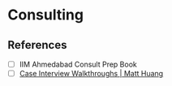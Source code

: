 # Consulting

## References

- [ ] IIM Ahmedabad Consult Prep Book
- [ ] [Case Interview Walkthroughs | Matt Huang](https://www.youtube.com/playlist?list=PLNfbdVX4CwlJcJiYuTleHYAAgyFs1HZCy)